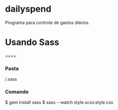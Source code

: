 dailyspend
==========

Programa para controle de gastos diários.

# Usando Sass
====

### Pasta
/.sass

### Comando 
$ gem install sass 
$ sass --watch style.scss:style.css
